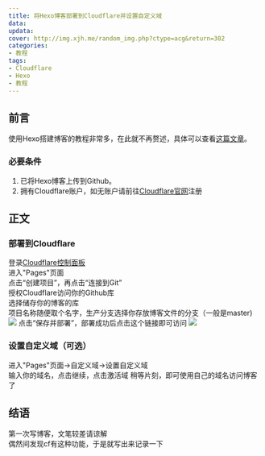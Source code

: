```yaml
---
title: 将Hexo博客部署到Cloudflare并设置自定义域
data: 
updata: 
cover: http://img.xjh.me/random_img.php?ctype=acg&return=302
categories:
- 教程
tags:
- Cloudflare
- Hexo
- 教程
---
```


## 前言
使用Hexo搭建博客的教程非常多，在此就不再赘述，具体可以查看[这篇文章](https://zhuanlan.zhihu.com/p/60578464)。

### 必要条件
1. 已将Hexo博客上传到Github。
2. 拥有Cloudflare账户，如无账户请前往[Cloudflare官网](https://www.cloudflare.com)注册

## 正文
### 部署到Cloudflare
登录[Cloudflare控制面板](https://dash.cloudflare.com/)  
进入"Pages"页面  
点击“创建项目”，再点击“连接到Git”  
授权Cloudflare访问你的Github库  
选择储存你的博客的库  
项目名称随便取个名字，生产分支选择你存放博客文件的分支（一般是master)  
![](https://s2.loli.net/2022/07/25/LAg5l6sFiQpJjDZ.jpg)
点击“保存并部署”，部署成功后点击这个链接即可访问
![](https://s2.loli.net/2022/07/25/PON6J8smhRyKd9v.jpg)
### 设置自定义域（可选）
进入"Pages"页面->自定义域->设置自定义域  
输入你的域名，点击继续，点击激活域
稍等片刻，即可使用自己的域名访问博客了
## 结语
第一次写博客，文笔较差请谅解  
偶然间发现cf有这种功能，于是就写出来记录一下